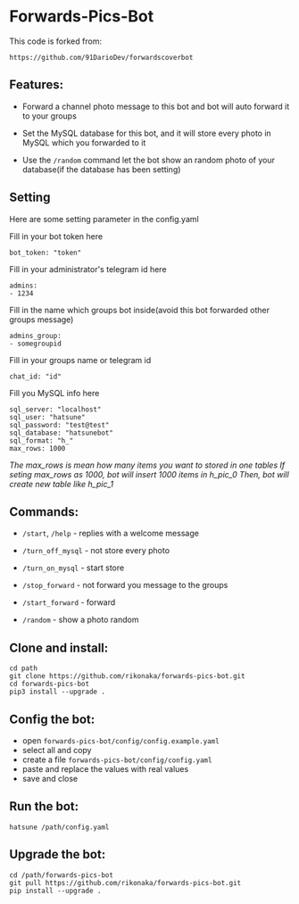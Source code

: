 # Forwards-Pics-Bot

This code is forked from:
```
https://github.com/91DarioDev/forwardscoverbot
```

## Features:

- Forward a channel photo message to this bot and bot will auto forward it to your groups

- Set the MySQL database for this bot, and it will store every photo in MySQL which you forwarded to it

- Use the `/random` command let the bot show an random photo of your database(if the database has been setting)

## Setting

Here are some setting parameter in the config.yaml

Fill in your bot token here
```
bot_token: "token"
```

Fill in your administrator's telegram id here
```
admins: 
- 1234
```

Fill in the name which groups bot inside(avoid this bot forwarded other groups message)
```
admins_group:
- somegroupid
```

Fill in your groups name or telegram id
```
chat_id: "id"
```

Fill you MySQL info here
```
sql_server: "localhost"
sql_user: "hatsune"
sql_password: "test@test"
sql_database: "hatsunebot"
sql_format: "h_"
max_rows: 1000
```
*The max_rows is mean how many items you want to stored in one tables*
*If seting max_rows as 1000, bot will insert 1000 items in h_pic_0*
*Then, bot will create new table like h_pic_1*

## Commands:

- `/start`, `/help` - replies with a welcome message

- `/turn_off_mysql` - not store every photo

- `/turn_on_mysql`  - start store

- `/stop_forward`   - not forward you message to the groups

- `/start_forward`  - forward

- `/random`         - show a photo random

## Clone and install:
```
cd path
git clone https://github.com/rikonaka/forwards-pics-bot.git
cd forwards-pics-bot
pip3 install --upgrade .
```

## Config the bot:
- open `forwards-pics-bot/config/config.example.yaml`
- select all and copy
- create a file `forwards-pics-bot/config/config.yaml`
- paste and replace the values with real values
- save and close

## Run the bot:
```
hatsune /path/config.yaml
```

## Upgrade the bot:
```
cd /path/forwards-pics-bot
git pull https://github.com/rikonaka/forwards-pics-bot.git
pip install --upgrade .
```

